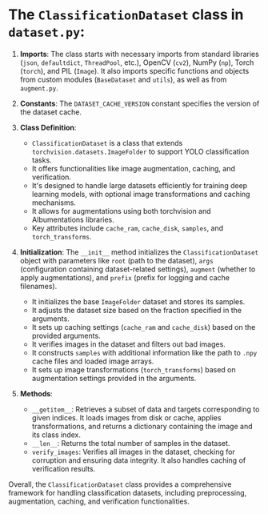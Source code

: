 # The `ClassificationDataset` class in `dataset.py`:

1. **Imports**: The class starts with necessary imports from standard libraries (`json`, `defaultdict`, `ThreadPool`, etc.), OpenCV (`cv2`), NumPy (`np`), Torch (`torch`), and PIL (`Image`). It also imports specific functions and objects from custom modules (`BaseDataset` and `utils`), as well as from `augment.py`.

2. **Constants**: The `DATASET_CACHE_VERSION` constant specifies the version of the dataset cache.

3. **Class Definition**: 
   - `ClassificationDataset` is a class that extends `torchvision.datasets.ImageFolder` to support YOLO classification tasks.
   - It offers functionalities like image augmentation, caching, and verification.
   - It's designed to handle large datasets efficiently for training deep learning models, with optional image transformations and caching mechanisms.
   - It allows for augmentations using both torchvision and Albumentations libraries.
   - Key attributes include `cache_ram`, `cache_disk`, `samples`, and `torch_transforms`.

4. **Initialization**: The `__init__` method initializes the `ClassificationDataset` object with parameters like `root` (path to the dataset), `args` (configuration containing dataset-related settings), `augment` (whether to apply augmentations), and `prefix` (prefix for logging and cache filenames).
   - It initializes the base `ImageFolder` dataset and stores its samples.
   - It adjusts the dataset size based on the fraction specified in the arguments.
   - It sets up caching settings (`cache_ram` and `cache_disk`) based on the provided arguments.
   - It verifies images in the dataset and filters out bad images.
   - It constructs `samples` with additional information like the path to `.npy` cache files and loaded image arrays.
   - It sets up image transformations (`torch_transforms`) based on augmentation settings provided in the arguments.

5. **Methods**:
   - `__getitem__`: Retrieves a subset of data and targets corresponding to given indices. It loads images from disk or cache, applies transformations, and returns a dictionary containing the image and its class index.
   - `__len__`: Returns the total number of samples in the dataset.
   - `verify_images`: Verifies all images in the dataset, checking for corruption and ensuring data integrity. It also handles caching of verification results.

Overall, the `ClassificationDataset` class provides a comprehensive framework for handling classification datasets, including preprocessing, augmentation, caching, and verification functionalities.